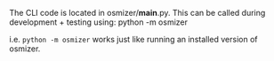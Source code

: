The CLI code is located in osmizer/__main__.py. This can be called during development + testing using:
    python -m osmizer <options> <arguments>

i.e. `python -m osmizer` works just like running an installed version of osmizer.
